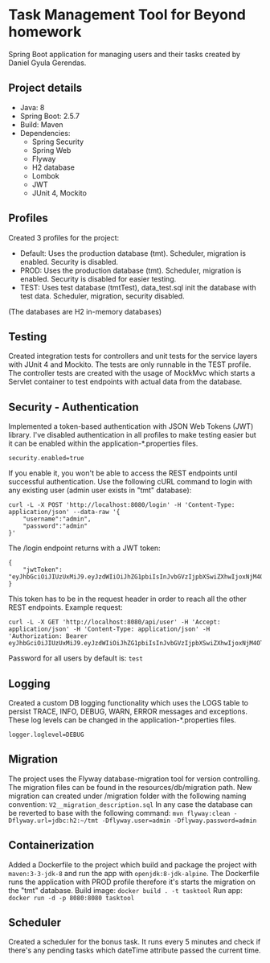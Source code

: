# Task Management Tool for Beyond homework

Spring Boot application for managing users and their tasks created by Daniel Gyula Gerendas.

## Project details
- Java: 8
- Spring Boot: 2.5.7
- Build: Maven
- Dependencies:
  - Spring Security
  - Spring Web
  - Flyway
  - H2 database
  - Lombok
  - JWT
  - JUnit 4, Mockito

## Profiles
Created 3 profiles for the project:
- Default: Uses the production database (tmt). Scheduler, migration is enabled. Security is disabled.
- PROD: Uses the production database (tmt). Scheduler, migration is enabled. Security is disabled for easier testing.
- TEST: Uses test database (tmtTest), data_test.sql init the database with test data. Scheduler, migration, security disabled.

(The databases are H2 in-memory databases)

## Testing
Created integration tests for controllers and unit tests for the service layers with JUnit 4 and Mockito. The tests are only runnable in the TEST profile. The controller tests are created with the usage of MockMvc which starts a Servlet container to test endpoints with actual data from the database.

## Security - Authentication
Implemented a token-based authentication with JSON Web Tokens (JWT) library. I've disabled authentication in all profiles to make testing easier but it can be enabled within the application-*.properties files.
```
security.enabled=true
```
If you enable it, you won't be able to access the REST endpoints until successful authentication. Use the following cURL command to login with any existing user (admin user exists in "tmt" database):
```
curl -L -X POST 'http://localhost:8080/login' -H 'Content-Type: application/json' --data-raw '{
    "username":"admin",
    "password":"admin"
}'
```
The /login endpoint returns with a JWT token:
```
{
    "jwtToken": "eyJhbGciOiJIUzUxMiJ9.eyJzdWIiOiJhZG1pbiIsInJvbGVzIjpbXSwiZXhwIjoxNjM4OTI4MDA2LCJpYXQiOjE2Mzg5MTAwMDZ9.-799cruzlvQNCUcfoQ9x9UfrlW08ZhfxPAnXZUME7xpC3q9ocYRM6ThijoXqVLKiN00Beq9x1nD3rDO4_9eK9g"
}
```
This token has to be in the request header in order to reach all the other REST endpoints. Example request:
```
curl -L -X GET 'http://localhost:8080/api/user' -H 'Accept: application/json' -H 'Content-Type: application/json' -H 'Authorization: Bearer eyJhbGciOiJIUzUxMiJ9.eyJzdWIiOiJhZG1pbiIsInJvbGVzIjpbXSwiZXhwIjoxNjM4OTI4MDA2LCJpYXQiOjE2Mzg5MTAwMDZ9.-799cruzlvQNCUcfoQ9x9UfrlW08ZhfxPAnXZUME7xpC3q9ocYRM6ThijoXqVLKiN00Beq9x1nD3rDO4_9eK9g'
```
Password for all users by default is: ```test```

## Logging
Created a custom DB logging functionality which uses the LOGS table to persist TRACE, INFO, DEBUG, WARN, ERROR messages and exceptions. These log levels can be changed in the application-*.properties files.
```
logger.loglevel=DEBUG
```

## Migration
The project uses the Flyway database-migration tool for version controlling. The migration files can be found in the resources/db/migration path. New migration can created under /migration folder with the following naming convention: ```V2__migration_description.sql```
In any case the database can be reverted to base with the following command: ```mvn flyway:clean -Dflyway.url=jdbc:h2:~/tmt -Dflyway.user=admin -Dflyway.password=admin```

## Containerization
Added a Dockerfile to the project which build and package the project with ```maven:3-3-jdk-8``` and run the app with ```openjdk:8-jdk-alpine```. The Dockerfile runs the application with PROD profile therefore it's starts the migration on the "tmt" database.
Build image:
```docker build . -t tasktool```
Run app:
```docker run -d -p 8080:8080 tasktool```

## Scheduler
Created a scheduler for the bonus task. It runs every 5 minutes and check if there's any pending tasks which dateTime attribute passed the current time.




